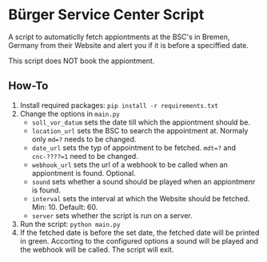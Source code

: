 # Bürger Service Center Script

A script to automaticlly fetch appiontments at the BSC's in Bremen, Germany from their Website and alert you if it is before a speciffied date.

This script does NOT book the appiontment.

## How-To

1.  Install required packages: ```pip install -r requirements.txt```
2. Change the options in ```main.py```
	- ```soll_vor_datum```  sets the date till which the appiontment should be.
	- ```location_url``` sets the BSC to search the appointment at. Normaly only ```md=?``` needs to be changed.
	- ```date_url``` sets the typ of appointment to be fetched. ```mdt=?``` and ```cnc-????=1``` need to be changed.
	- ```webhook_url``` sets the url of a webhook to be called when an appiontment is found. Optional.
	- ```sound``` sets whether a sound should be played when an appiontmenr is found.
	- ```interval``` sets the interval at which the Website should be fetched. Min: 10. Default: 60.
	- ```server``` sets whether the script is run on a server.
3. Run the script: ```python main.py```
4. If the fetched date is before the set date, the fetched date will be printed in green. Accorting to the configured options a sound will be played and the webhook will be called. The script will exit.
